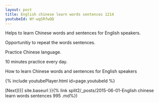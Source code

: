 ```yaml
---
layout: post
title: English chinese learn words sentences 1214 
youtubeId: WY-wgSRfwQQ
---
```

 
 
Helps to learn Chinese words and sentences for English speakers.

Opportunitiy to repeat the words sentences. 

Practice Chinese language. 
 
10 minutes practice every day. 
 
How to learn Chinese words and sentences for English speakers 
 
{% include youtubePlayer.html id=page.youtubeId %}
 
 
[Next]({{ site.baseurl }}{% link  split2/_posts/2015-06-01-English chinese learn words sentences 995 .md%})
 
